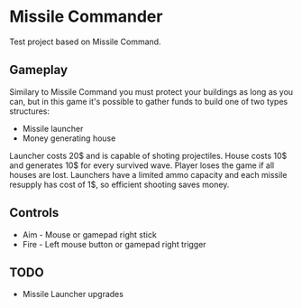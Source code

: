 # Missile Commander
Test project based on Missile Command.

## Gameplay
Similary to Missile Command you must protect your buildings as long as you can, but in this game it's possible to gather funds to build one of two types structures:
- Missile launcher
- Money generating house

Launcher costs 20$ and is capable of shoting projectiles. House costs 10$ and generates 10$ for every survived wave. Player loses the game if all houses are lost. Launchers have a limited ammo capacity and each missile resupply has cost of 1$, so efficient shooting saves money.

## Controls
- Aim - Mouse or gamepad right stick
- Fire - Left mouse button or gamepad right trigger

## TODO
- Missile Launcher upgrades

